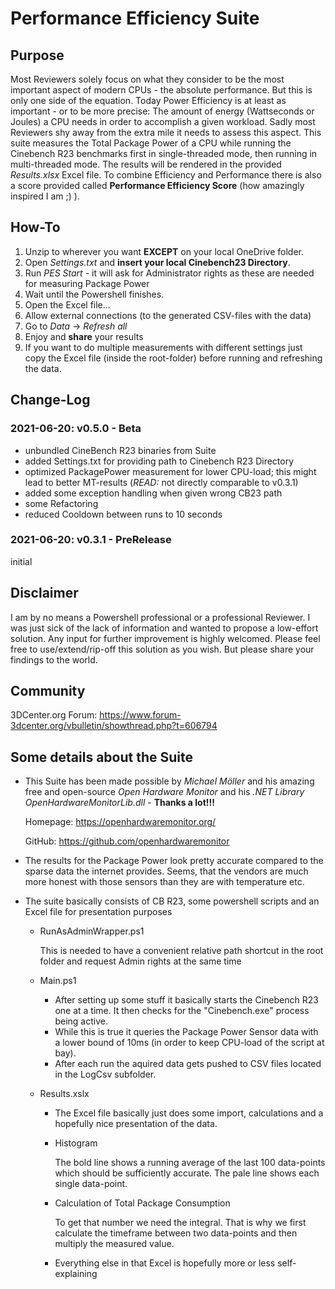 # Performance Efficiency Suite

## Purpose
Most Reviewers solely focus on what they consider to be the most important aspect of modern CPUs - the absolute performance.
But this is only one side of the equation. Today Power Efficiency is at least as important - or to be more precise:
The amount of energy (Wattseconds or Joules) a CPU needs in order to accomplish a given workload. Sadly most Reviewers shy away from the extra mile it needs to assess this aspect.
This suite measures the Total Package Power of a CPU while running the Cinebench R23 benchmarks first in single-threaded mode, then running in multi-threaded mode. The results will be rendered in the provided *Results.xlsx* Excel file. 
To combine Efficiency and Performance there is also a score provided called **Performance Efficiency Score** (how amazingly inspired I am ;) ).

## How-To
1. Unzip to wherever you want **EXCEPT** on your local OneDrive folder.
2. Open *Settings.txt* and **insert your local Cinebench23 Directory**.
3. Run *PES Start* - it will ask for Administrator rights as these are needed for measuring Package Power
4. Wait until the Powershell finishes.
5. Open the Excel file...
  1. Allow external connections (to the generated CSV-files with the data)
  2. Go to *Data* -> *Refresh all*
  3. Enjoy and **share** your results
6. If you want to do multiple measurements with different settings just copy the
   Excel file (inside the root-folder) before running and refreshing the data.

## Change-Log

### 2021-06-20: v0.5.0 - Beta

- unbundled CineBench R23 binaries from Suite
- added Settings.txt for providing path to Cinebench R23 Directory
- optimized PackagePower measurement for lower CPU-load; this might lead to better MT-results (*READ:* not directly comparable to v0.3.1)
- added some exception handling when given wrong CB23 path
- some Refactoring
- reduced Cooldown between runs to 10 seconds 

### 2021-06-20: v0.3.1 - PreRelease
initial

## Disclaimer
I am by no means a Powershell professional or a professional Reviewer. I was just sick of the lack of information and wanted to propose a low-effort solution. Any input for further improvement is highly welcomed.
Please feel free to use/extend/rip-off this solution as you wish.
But please share your findings to the world.

## Community
3DCenter.org Forum: https://www.forum-3dcenter.org/vbulletin/showthread.php?t=606794

## Some details about the Suite
- This Suite has been made possible by *Michael Möller* and his amazing free and open-source *Open Hardware Monitor* and his *.NET Library OpenHardwareMonitorLib.dll* - **Thanks a lot!!!**

  Homepage: https://openhardwaremonitor.org/
  
  GitHub: https://github.com/openhardwaremonitor

- The results for the Package Power look pretty accurate compared to the sparse data the internet provides. Seems, that the vendors are much more honest with those sensors than they are with temperature etc.
- The suite basically consists of CB R23, some powershell scripts and an Excel file for presentation purposes
  - RunAsAdminWrapper.ps1
  
    This is needed to have a convenient relative path shortcut in the root folder and request Admin rights at the same time

  - Main.ps1
    - After setting up some stuff it basically starts the Cinebench R23 one at a time. It then checks for the "Cinebench.exe" process being active.
    - While this is true it queries the Package Power Sensor data with a lower bound of 10ms (in order to keep CPU-load of the script at bay).
    - After each run the aquired data gets pushed to CSV files located in the LogCsv subfolder.
  - Results.xslx
    - The Excel file basically just does some import, calculations and a hopefully nice presentation of the data.
    - Histogram

      The bold line shows a running average of the last 100 data-points which should be sufficiently accurate. The pale line shows each single data-point.

    - Calculation of Total Package Consumption

      To get that number we need the integral. That is why we first calculate the timeframe between two data-points and then multiply the measured value.

    - Everything else in that Excel is hopefully more or less self-explaining
